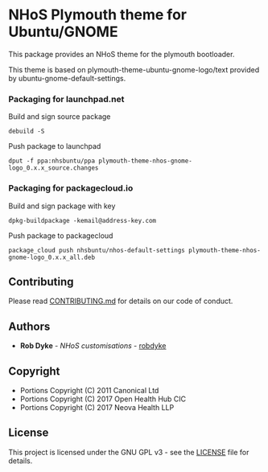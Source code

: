 # NHoS Plymouth theme for Ubuntu/GNOME

This package provides an NHoS theme for the plymouth bootloader.

This theme is based on plymouth-theme-ubuntu-gnome-logo/text provided by ubuntu-gnome-default-settings.

### Packaging for launchpad.net
Build and sign source package

`debuild -S`

Push package to launchpad

`dput -f ppa:nhsbuntu/ppa plymouth-theme-nhos-gnome-logo_0.x.x_source.changes`

### Packaging for packagecloud.io
Build and sign package with key

`dpkg-buildpackage -kemail@address-key.com`

Push package to packagecloud

`package_cloud push nhsbuntu/nhos-default-settings plymouth-theme-nhos-gnome-logo_0.x.x_all.deb`


## Contributing

Please read [CONTRIBUTING.md](CONTRIBUTING.md) for details on our code of conduct.

## Authors

* **Rob Dyke** - *NHoS customisations* - [robdyke](https://github.com/robdyke)

## Copyright
* Portions Copyright (C) 2011 Canonical Ltd
* Portions Copyright (C) 2017 Open Health Hub CIC
* Portions Copyright (C) 2017 Neova Health LLP

## License

This project is licensed under the GNU GPL v3 - see the [LICENSE](LICENSE) file for details.

